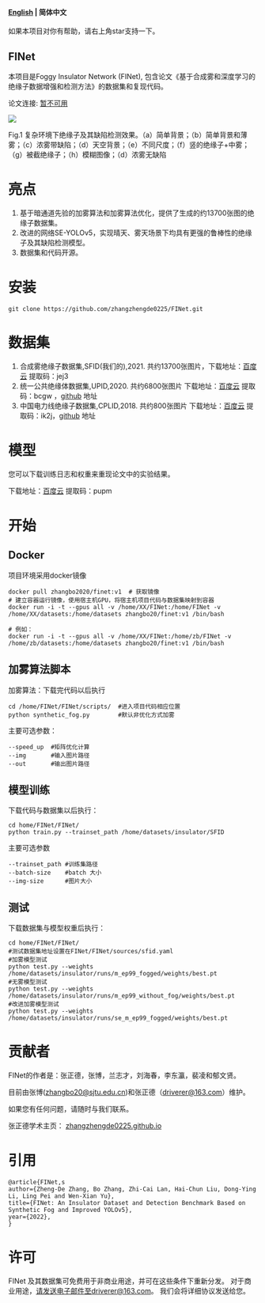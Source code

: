 #### [English](https://github.com/zhangzhengde0225/FINet) | 简体中文

如果本项目对你有帮助，请右上角star支持一下。

## FINet
本项目是Foggy Insulator Network (FINet), 包含论文《基于合成雾和深度学习的绝缘子数据增强和检测方法》的数据集和复现代码。

论文连接: [暂不可用](https://zhangzhengde0225.github.io)

![](https://github.com/zhangzhengde0225/FINet/raw/master/Docs/results.jpg)

Fig.1  复杂环境下绝缘子及其缺陷检测效果。（a）简单背景；（b）简单背景和薄雾；（c）浓雾带缺陷；（d）天空背景；（e）不同尺度；（f）竖的绝缘子+中雾；（g）被截绝缘子；（h）模糊图像；（d）浓雾无缺陷

# 亮点

1. 基于暗通道先验的加雾算法和加雾算法优化，提供了生成的约13700张图的绝缘子数据集。
2. 改进的网络SE-YOLOv5，实现晴天、雾天场景下均具有更强的鲁棒性的绝缘子及其缺陷检测模型。
3. 数据集和代码开源。

# 安装

```
git clone https://github.com/zhangzhengde0225/FINet.git
```

# 数据集

1. 合成雾绝缘子数据集,SFID(我们的),2021.  共约13700张图片，下载地址：[百度云](https://pan.baidu.com/s/1jpqrtMOlln9xC_L2_tGu7w) 提取码：jej3
2. 统一公共绝缘体数据集,UPID,2020.  共约6800张图片             下载地址：[百度云](https://pan.baidu.com/s/1pvk0tCbyJiP5hjakrTTI4Q) 提取码：bcgw ，[github](https://github.com/heitorcfelix/public-insulator-datasets) 地址
3. 中国电力线绝缘子数据集,CPLID,2018.  共约800张图片        下载地址：[百度云](https://pan.baidu.com/s/1BQnZSCTPGQsEOKOe1Z4sXA) 提取码：ik2j，[github](https://github.com/InsulatorData/InsulatorDataSet) 地址

# 模型

您可以下载训练日志和权重来重现论文中的实验结果。

下载地址：[百度云](https://pan.baidu.com/s/129ZTtU-0Hq6fVRv2q7LkEA) 提取码：pupm

# 开始

## Docker

项目环境采用docker镜像

```
docker pull zhangbo2020/finet:v1  # 获取镜像
# 建立容器运行镜像，使用宿主机GPU，将宿主机项目代码与数据集映射到容器
docker run -i -t --gpus all -v /home/XX/FINet:/home/FINet -v /home/XX/datasets:/home/datasets zhangbo20/finet:v1 /bin/bash 

# 例如：
docker run -i -t --gpus all -v /home/XX/FINet:/home/zb/FINet -v /home/zb/datasets:/home/datasets zhangbo20/finet:v1 /bin/bash 
```

## 加雾算法脚本

加雾算法：下载完代码以后执行

```
cd /home/FINet/FINet/scripts/  #进入项目代码相应位置 
python synthetic_fog.py        #默认非优化方式加雾
```

主要可选参数：

```
--speed_up  #矩阵优化计算
--img       #输入图片路径
--out       #输出图片路径
```

## 模型训练

下载代码与数据集以后执行：

```
cd home/FINet/FINet/
python train.py --trainset_path /home/datasets/insulator/SFID
```

主要可选参数

```
--trainset_path #训练集路径
--batch-size    #batch 大小
--img-size      #图片大小
```

## 测试

下载数据集与模型权重后执行：

```
cd home/FINet/FINet/
#测试数据集地址设置在FINet/FINet/sources/sfid.yaml
#加雾模型测试
python test.py --weights /home/datasets/insulator/runs/m_ep99_fogged/weights/best.pt
#无雾模型测试
python test.py --weights /home/datasets/insulator/runs/m_ep99_without_fog/weights/best.pt
#改进加雾模型测试
python test.py --weights /home/datasets/insulator/runs/se_m_ep99_fogged/weights/best.pt
```

# 贡献者

FINet的作者是：张正德，张博，兰志才，刘海春，李东瀛，裴凌和郁文贤。

目前由张博(zhangbo20@sjtu.edu.cn)和张正德（driverer@163.com）维护。

如果您有任何问题，请随时与我们联系。

张正德学术主页： [zhangzhengde0225.github.io](https://zhangzhengde0225.github.io)

# 引用
```
@article{FINet,s
author={Zheng-De Zhang, Bo Zhang, Zhi-Cai Lan, Hai-Chun Liu, Dong-Ying Li, Ling Pei and Wen-Xian Yu},
title={FINet: An Insulator Dataset and Detection Benchmark Based on Synthetic Fog and Improved YOLOv5},
year={2022},
}
```

# 许可

FINet 及其数据集可免费用于非商业用途，并可在这些条件下重新分发。
对于商业用途，请发送电子邮件至driverer@163.com。 我们会将详细协议发送给您。

